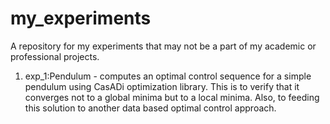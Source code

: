 # my_experiments
A repository for my experiments that may not be a part of my academic or professional projects.

1) exp_1:Pendulum - computes an optimal control sequence for a simple pendulum using CasADi optimization library. This is to verify that
              it converges not to a global minima but to a local minima. Also, to feeding this solution to another data based optimal 
              control approach.
